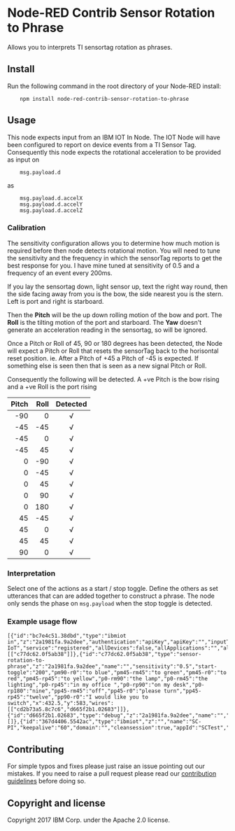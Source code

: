 # Node-RED Contrib Sensor Rotation to Phrase
Allows you to interprets TI sensortag rotation as phrases.

## Install

Run the following command in the root directory of your Node-RED install:

````
    npm install node-red-contrib-sensor-rotation-to-phrase
````

## Usage

This node expects input from an IBM IOT In Node. The IOT Node will have been
configured to report on device events from a TI Sensor Tag. Consequently this node
expects the rotational acceleration to be provided as input on
````
    msg.payload.d
````
as
````
    msg.payload.d.accelX
    msg.payload.d.accelY
    msg.payload.d.accelZ
````

### Calibration

The sensitivity configuration allows you to determine how much motion is
required before then node detects rotational motion. You will need to tune
the sensitivity and the frequency in which the sensorTag reports to get the
best response for you. I have mine tuned at sensitivity of 0.5 and a frequency
of an event every 200ms.

If you lay the sensortag down, light sensor up, text the right way round,
then the side facing away from you is the bow, the side nearest you is the
stern. Left is port and right is starboard.

Then the **Pitch** will be the up down rolling motion of the bow and port.
The **Roll** is the tilting motion of the port and starboard. The **Yaw**
doesn't generate an acceleration reading in the sensortag, so will be
ignored.

Once a Pitch or Roll of 45, 90 or 180 degrees has been detected, the Node will
expect a Pitch or Roll that resets the sensorTag back to the horisontal reset
position. ie. After a Pitch of +45 a Pitch of -45 is expected. If something
else is seen then that is seen as a new signal Pitch or Roll.

Consequently the following will be detected.
A +ve Pitch is the bow rising and a +ve Roll is the port rising

| Pitch   | Roll     | Detected  |
| ------: |---------:|:---------:|
| -90     |    0     |    √      |
| -45     |  -45     |    √      |
| -45     |    0     |    √      |
| -45     |   45     |    √      |
|   0     |  -90     |    √      |
|   0     |  -45     |    √      |
|   0     |   45     |    √      |
|   0     |   90     |    √      |
|   0     |  180     |    √      |
|  45     |  -45     |    √      |
|  45     |    0     |    √      |
|  45     |   45     |    √      |
|  90     |    0     |    √      |


### Interpretation

Select one of the actions as a start / stop toggle. Define the others
as set utterances that can are added together to construct a phrase. The node
only sends the phase on ````msg.payload```` when the stop toggle is detected.


### Example usage flow

````
[{"id":"bc7e4c51.38dbd","type":"ibmiot in","z":"2a1981fa.9a2dee","authentication":"apiKey","apiKey":"","inputType":"evt","deviceId":"xyz","applicationId":"","deviceType":"+","eventType":"+","commandType":"","format":"json","name":"IBM IoT","service":"registered","allDevices":false,"allApplications":"","allDeviceTypes":true,"allEvents":true,"allCommands":"","allFormats":"","qos":0,"x":231,"y":672,"wires":[["c77dc62.0f5ab38"]]},{"id":"c77dc62.0f5ab38","type":"sensor-rotation-to-phrase","z":"2a1981fa.9a2dee","name":"","sensitivity":"0.5","start-toggle":"200","pm90-r0":"to blue","pm45-rm45":"to green","pm45-r0":"to red","pm45-rp45":"to yellow","p0-rm90":"the lamp","p0-rm45":"the lighting","p0-rp45":"in my office ","p0-rp90":"on my desk","p0-rp180":"nine","pp45-rm45":"off","pp45-r0":"please turn","pp45-rp45":"twelve","pp90-r0":"I would like you to switch","x":432.5,"y":583,"wires":[["cd2b73a5.8c7c6","d665f2b1.02683"]]},{"id":"d665f2b1.02683","type":"debug","z":"2a1981fa.9a2dee","name":"","active":true,"console":"false","complete":"false","x":596.5,"y":647,"wires":[]},{"id":"367d4406.5542ac","type":"ibmiot","z":"","name":"SC-PI","keepalive":"60","domain":"","cleansession":true,"appId":"SCTest","shared":true}]
````


## Contributing

For simple typos and fixes please just raise an issue pointing out our mistakes. If you need to raise a pull request please read our [contribution guidelines](https://github.com/node-red-contrib-utils/node-red-contrib-sensor-rotation-to-phrase/blob/master/CONTRIBUTING.md) before doing so.

## Copyright and license

Copyright 2017 IBM Corp. under the Apache 2.0 license.
